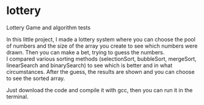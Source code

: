# lottery
Lottery Game and algorithm tests

In this little project, I made a lottery system where you can choose the pool of numbers and the size of the array you create to see which numbers were drawn. Then you can make a bet, trying to guess the numbers.\
I compared various sorting methods (selectionSort, bubbleSort, mergeSort, linearSearch and binarySearch) to see which is better and in what circumstances. After the guess, the results are shown and you can choose to see the sorted array.

Just download the code and compile it with gcc, then you can run it in the terminal.
